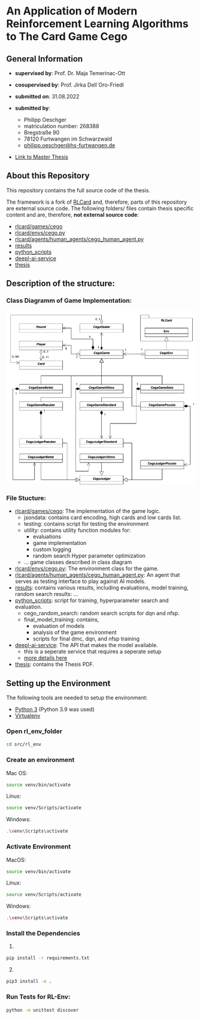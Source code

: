 # An Application of Modern Reinforcement Learning Algorithms to The Card Game Cego 

## General Information

* **supervised by**:  Prof. Dr. Maja Temerinac-Ott
* **cosupervised by**: Prof. Jirka Dell´Oro-Friedl
* **submitted on**: 31.08.2022
* **submitted by**: 
    * Philipp Oeschger
    * matriculation number: 268388
    * Bregstraße 90
    * 78120 Furtwangen im Schwarzwald
    * philipp.oeschger@hs-furtwangen.de

* [Link to Master Thesis](thesis/Philipp_Oeschger_268388_Master_Thesis.pdf)

## About this Repository

This repository contains the full source code of the thesis.

The framework is a fork of [RLCard](https://github.com/datamllab/rlcard) and, therefore, parts of this repository are external source code. The following folders/ files contain thesis specific content and are, therefore, **not external source code**:

* [rlcard/games/cego](rlcard/games/cego)
* [rlcard/envs/cego.py](rlcard/envs/cego.py)
* [rlcard/agents/human_agents/cego_human_agent.py](rlcard/agents/human_agents/cego_human_agent.py)
* [results](results)
* [python_scripts](python_scripts)
* [deepl-ai-service](deepl-ai-service)
* [thesis](thesis)

## Description of the structure:

### Class Diagramm of Game Implementation:
![Class Diagram](readme_imgs/class_diagram_rlcard_cego_simple.drawio.png)

### File Stucture:
* [rlcard/games/cego](rlcard/games/cego): The implementation of the game logic.
    * jsondata: contains card encoding, high cards and low cards list.
    * testing: contains script for testing the environment
    * utility: contains utility function modules for:
        * evaluations
        * game implementation
        * custom logging
        * random search Hyper parameter optimization
    * ... game classes described in class diagram
* [rlcard/envs/cego.py](rlcard/envs/cego.py): The environment class for the game.
* [rlcard/agents/human_agents/cego_human_agent.py](rlcard/agents/human_agents/cego_human_agent.py): An agent that serves as testing interface to play against AI models.
* [results](results): contains various results, including evaluations, model training, random search results: ...
* [python_scripts](python_scripts): script for training, hyperparameter search and evaluation.
    * cego_random_search: random search scripts for dqn and nfsp.
    * final_model_training: contains,
        * evaluation of models
        * analysis of the game environment
        * scripts for final dmc, dqn, and nfsp training
* [deepl-ai-service](deepl-ai-service): The API that makes the model available.
    * this is a seperate service that requires a seperate setup
    * [more details here]()
* [thesis](thesis): contains the Thesis PDF.

## Setting up the Environment

The following tools are needed to setup the environment:

* [Python 3](https://www.python.org/downloads/) (Python 3.9 was used)
* [Virtualenv](https://pypi.org/project/virtualenv/)

### Open rl_env_folder

```bash
cd src/rl_env
```

### Create an environment

Mac OS:

```bash
source venv/bin/activate
```

Linux:

```bash
source venv/Scripts/activate
```

Windows:

```bash
.\venv\Scripts\activate
```

### Activate Environment

MacOS:

```bash
source venv/bin/activate
```

Linux:

```bash
source venv/Scripts/activate
```

Windows:

```bash
.\venv\Scripts\activate
```

### Install the Dependencies

1.

```bash
pip install -r requirements.txt
```

2.

```bash
pip3 install -e .
```

### Run Tests for RL-Env:

```bash
python -m unittest discover 
```